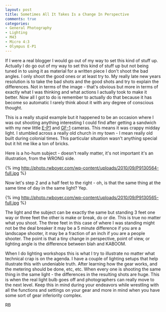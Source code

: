 ```yaml
---
layout: post
title: Sometimes All It Takes Is a Change In Perspective
comments: true
categories:
- General Photography
- Lighting
- M43
- Micro 4:3
- Olympus E-P1
---
```

If I were a real blogger I would go out of my way to set this kind of stuff up. Actually I do go out of my way to set this kind of stuff up but not being tuned in to using it as material for a written piece I don't shoot the bad angles. I only shoot the good ones or at least try to. My really late new years resolution is to take the bad shots and the good shots and try to explain the differences. Not in terms of the image - that's obvious but more in terms of exactly what I was thinking and what actions I actually took to make it better. Now all I got to do is remember to actually do that because it has become so automatic I rarely think about it with any degree of conscious thought.

This is a really stupid example but it happened to be an occasion where I was out shooting anything interesting I could find after getting a sandwich with my new little <a href="http://www.amazon.com/gp/product/B002CGSYKS?ie=UTF8&amp;tag=rbde-20&amp;linkCode=as2&amp;camp=1789&amp;creative=390957&amp;creativeASIN=B002CGSYKS&quot;">E-P1</a> and <a href="http://www.amazon.com/gp/redirect.html?ie=UTF8&amp;location=http%3A%2F%2Fwww.amazon.com%2Fgp%2Foffer-listing%2FB002MUAEX4%3Fie%3DUTF8%26ref_%3Ddp_olp_new_map%26qid%3D1285429963%26sr%3D8-1%26condition%3Dnew&amp;tag=rbde-20&amp;linkCode=ur2&amp;camp=1789&amp;creative=390957">GF-1</a> cameras. This means it was crappy midday light. I stumbled across a really old church in my town - I mean really old built during colonial times. This particular situation wasn't anything special but it hit me like a ton of bricks.

Here is a ho-hum subject - doesn't really matter, it's not important it's an illustration, from the WRONG side.

{% img http://photo.rwboyer.com/wp-content/uploads/2010/09/P9130564-full.jpg %}

Now let's step 2 and a half feet to the right - oh, is that the same thing at the same time of day in the same light? Yep.

{% img http://photo.rwboyer.com/wp-content/uploads/2010/09/P9130565-full.jpg %}

The light and the subject can be exactly the same but standing 3 feet one way or three feet the other is make or break, do or die. This is true no matter what you shoot. The three feet in this case of where I was standing might not be the deal breaker it may be a 5 minute difference if you are a landscape shooter, it may be a fraction of an inch if you are a people shooter. The point is that a tiny change in perspective, point of view, or lighting angle is the difference between blah and KABOOM.

When I do lighting workshops this is what I try to illustrate no matter what technical crap is on the agenda. I have a couple of lighting setups that help illustrate this with undeniable truth. After learning how the gear works, and the metering should be done, etc, etc. When every one is shooting the same thing in the same light - the differences in the resulting shots are huge. This is when the real light bulb goes off and photographers can really move to the next level. Keep this in mind during your endeavors while wrestling with all the functions and settings on your gear and more in mind when you have some sort of gear inferiority complex.

RB
